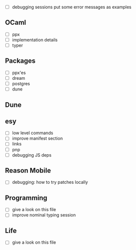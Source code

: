 - [ ] debugging sessions put some error messages as examples

## OCaml

- [ ] ppx
- [ ] implementation details
- [ ] typer

## Packages

- [ ] ppx'es
- [ ] dream
- [ ] postgres
- [ ] dune

## Dune

## esy

- [ ] low level commands
- [ ] improve manifest section
- [ ] links
- [ ] pnp
- [ ] debugging JS deps

## Reason Mobile

- [ ] debugging: how to try patches locally

## Programming

- [ ] give a look on this file
- [ ] improve nominal typing session

## Life

- [ ] give a look on this file

